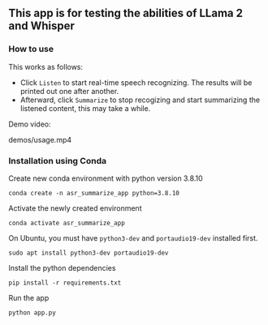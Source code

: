 ## This app is for testing the abilities of LLama 2 and Whisper

### How to use

This works as follows:

- Click `Listen` to start real-time speech recognizing. The results will be printed out one after another.
- Afterward, click `Summarize` to stop recogizing and start summarizing the listened content, this may take a while.

Demo video:

demos/usage.mp4

### Installation using Conda

Create new conda environment with python version 3.8.10

```console
conda create -n asr_summarize_app python=3.8.10
```

Activate the newly created environment

```console
conda activate asr_summarize_app
```

On Ubuntu, you must have `python3-dev` and `portaudio19-dev` installed first.

```console
sudo apt install python3-dev portaudio19-dev
```

Install the python dependencies

```console
pip install -r requirements.txt
```

Run the app

```console
python app.py
```
